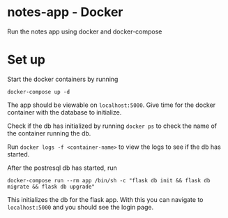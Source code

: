 # notes-app - Docker

Run the notes app using docker and docker-compose

# Set up

Start the docker containers by running

```
docker-compose up -d
```

The app should be viewable on `localhost:5000`. Give time for the docker container with the database to initialize.

Check if the db has initialized by running `docker ps` to check the name of the container running the db. 

Run `docker logs -f <container-name>` to view the logs to see if the db has started.

After the postresql db has started, run 

```
docker-compose run --rm app /bin/sh -c "flask db init && flask db migrate && flask db upgrade"
```

This initializes the db for the flask app. With this you can navigate to `localhost:5000` and you should see the login page.


